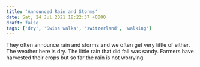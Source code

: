 ```yaml
---
title: 'Announced Rain and Storms'
date: Sat, 24 Jul 2021 18:22:37 +0000
draft: false
tags: ['dry', 'Swiss walks', 'switzerland', 'walking']
---
```


They often announce rain and storms and we often get very little of either. The weather here is dry. The little rain that did fall was sandy. Farmers have harvested their crops but so far the rain is not worrying.
